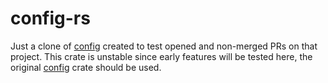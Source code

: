# config-rs

Just a clone of [config](https://crates.io/crates/config) created to test opened and non-merged PRs on that project. This crate is unstable since early features will be tested here, the original [config](https://crates.io/crates/config) crate should be used.

